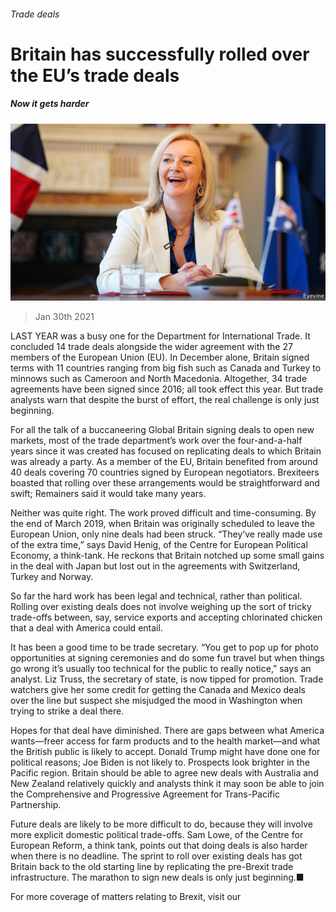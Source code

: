 ###### Trade deals

# Britain has successfully rolled over the EU’s trade deals 

##### Now it gets harder 

![image](images/20210130_BRP003_0.jpg) 

> Jan 30th 2021 


LAST YEAR was a busy one for the Department for International Trade. It concluded 14 trade deals alongside the wider agreement with the 27 members of the European Union (EU). In December alone, Britain signed terms with 11 countries ranging from big fish such as Canada and Turkey to minnows such as Cameroon and North Macedonia. Altogether, 34 trade agreements have been signed since 2016; all took effect this year. But trade analysts warn that despite the burst of effort, the real challenge is only just beginning.


For all the talk of a buccaneering Global Britain signing deals to open new markets, most of the trade department’s work over the four-and-a-half years since it was created has focused on replicating deals to which Britain was already a party. As a member of the EU, Britain benefited from around 40 deals covering 70 countries signed by European negotiators. Brexiteers boasted that rolling over these arrangements would be straightforward and swift; Remainers said it would take many years.



Neither was quite right. The work proved difficult and time-consuming. By the end of March 2019, when Britain was originally scheduled to leave the European Union, only nine deals had been struck. “They’ve really made use of the extra time,” says David Henig, of the Centre for European Political Economy, a think-tank. He reckons that Britain notched up some small gains in the deal with Japan but lost out in the agreements with Switzerland, Turkey and Norway.


So far the hard work has been legal and technical, rather than political. Rolling over existing deals does not involve weighing up the sort of tricky trade-offs between, say, service exports and accepting chlorinated chicken that a deal with America could entail.


It has been a good time to be trade secretary. “You get to pop up for photo opportunities at signing ceremonies and do some fun travel but when things go wrong it’s usually too technical for the public to really notice,” says an analyst. Liz Truss, the secretary of state, is now tipped for promotion. Trade watchers give her some credit for getting the Canada and Mexico deals over the line but suspect she misjudged the mood in Washington when trying to strike a deal there.


Hopes for that deal have diminished. There are gaps between what America wants—freer access for farm products and to the health market—and what the British public is likely to accept. Donald Trump might have done one for political reasons; Joe Biden is not likely to. Prospects look brighter in the Pacific region. Britain should be able to agree new deals with Australia and New Zealand relatively quickly and analysts think it may soon be able to join the Comprehensive and Progressive Agreement for Trans-Pacific Partnership.


Future deals are likely to be more difficult to do, because they will involve more explicit domestic political trade-offs. Sam Lowe, of the Centre for European Reform, a think tank, points out that doing deals is also harder when there is no deadline. The sprint to roll over existing deals has got Britain back to the old starting line by replicating the pre-Brexit trade infrastructure. The marathon to sign new deals is only just beginning.■


For more coverage of matters relating to Brexit, visit our 


